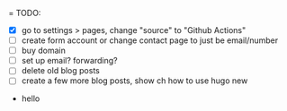 
= TODO:
- [X] go to settings > pages, change "source" to "Github Actions"
- [ ] create form account or change contact page to just be email/number
- [ ] buy domain
- [ ] set up email? forwarding?
- [ ] delete old blog posts
- [ ] create a few more blog posts, show ch how to use hugo new 

- hello